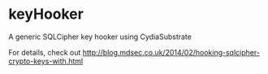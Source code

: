 keyHooker
=========

A generic SQLCipher key hooker using CydiaSubstrate

For details, check out http://blog.mdsec.co.uk/2014/02/hooking-sqlcipher-crypto-keys-with.html
